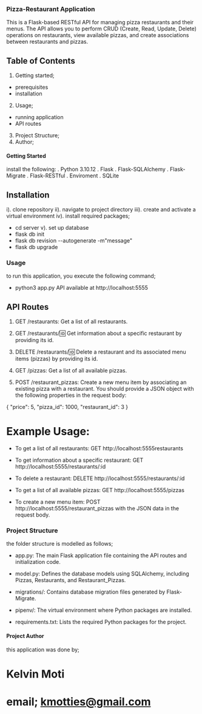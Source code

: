 ### Pizza-Restaurant Application
This is a Flask-based RESTful API for managing pizza restaurants and their menus. The API allows you to perform CRUD (Create, Read, Update, Delete) operations on restaurants, view available pizzas, and create associations between restaurants and pizzas.

## Table of Contents
1. Getting started;
- prerequisites
- installation

2. Usage;
- running application
- API routes

3. Project Structure;
4. Author;


#### Getting Started
install the following:
. Python 3.10.12
. Flask
. Flask-SQLAlchemy
. Flask-Migrate
. Flask-RESTful
. Enviroment
. SQLite

## Installation 
i). clone repository
ii). navigate to project directory
iii). create and activate a virtual environment
iv). install required packages;
- cd server
v). set up database
- flask db init
- flask db revision --autogenerate -m"message"
- flask db upgrade

### Usage
to run this application, you execute the following command;
- python3 app.py
API available at http://localhost:5555

## API Routes
1. GET /restaurants: Get a list of all restaurants.

2. GET /restaurants/:id: Get information about a specific restaurant by providing its id.

3. DELETE /restaurants/:id: Delete a restaurant and its associated menu items (pizzas) by providing its id.

4. GET /pizzas: Get a list of all available pizzas.

5. POST /restaurant_pizzas: Create a new menu item by associating an existing pizza with a restaurant. You should provide a JSON object with the following properties in the request body:

{
  "price": 5,
  "pizza_id": 1000,
  "restaurant_id": 3
}

# Example Usage:

- To get a list of all restaurants: GET http://localhost:5555restaurants

- To get information about a specific restaurant: GET http://localhost:5555/restaurants/:id

- To delete a restaurant: DELETE http://localhost:5555/restaurants/:id

- To get a list of all available pizzas: GET http://localhost:5555/pizzas

- To create a new menu item: POST http://localhost:5555/restaurant_pizzas with the JSON data in the request body.

### Project Structure
the folder structure is modelled as follows;

+ app.py: The main Flask application file containing the API routes and initialization code.

+ model.py: Defines the database models using SQLAlchemy, including Pizzas, Restaurants, and Restaurant_Pizzas.

+ migrations/: Contains database migration files generated by Flask-Migrate.

+ pipenv/: The virtual environment where Python packages are installed.

+ requirements.txt: Lists the required Python packages for the project.

#### Project Author
this application was done by;
 # Kelvin Moti
# email; kmotties@gmail.com
